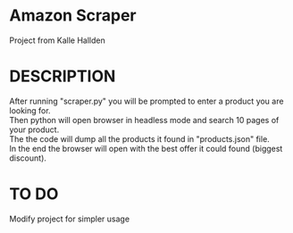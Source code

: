 # Amazon Scraper
Project from Kalle Hallden

# DESCRIPTION
After running "scraper.py" you will be prompted to enter a product you are looking for.\
Then python will open browser in headless mode and search 10 pages of your product.\
The the code will dump all the products it found in "products.json" file.\
In the end the browser will open with the best offer it could found (biggest discount).


# TO DO
Modify project for simpler usage
